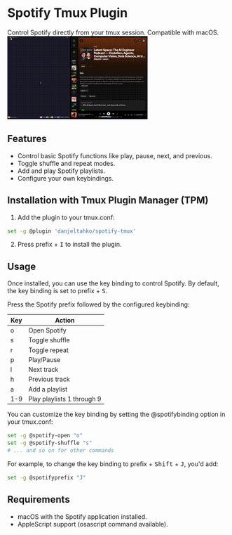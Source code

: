 # Spotify Tmux Plugin
Control Spotify directly from your tmux session. Compatible with macOS.
![add playlist demo](./assets/demo.gif)

## Features
* Control basic Spotify functions like play, pause, next, and previous.
* Toggle shuffle and repeat modes.
* Add and play Spotify playlists.
* Configure your own keybindings.

## Installation with Tmux Plugin Manager (TPM)
1. Add the plugin to your tmux.conf:
```bash
set -g @plugin 'danjeltahko/spotify-tmux'
```
2. Press prefix + <kbd>I</kbd> to install the plugin.

## Usage
Once installed, you can use the key binding to control Spotify. By default, the key binding is set to prefix + <kbd>S</kbd>.

Press the Spotify prefix followed by the configured keybinding:

| Key | Action                     |
|-----|----------------------------|
| o   | Open Spotify               |
| s   | Toggle shuffle             |
| r   | Toggle repeat              |
| p   | Play/Pause                 |
| l   | Next track                 |
| h   | Previous track             |
| a   | Add a playlist             |
| 1-9 | Play playlists 1 through 9 |

You can customize the key binding by setting the @spotifybinding option in your tmux.conf:

```bash
set -g @spotify-open "o"
set -g @spotify-shuffle "s"
# ... and so on for other commands
```
For example, to change the key binding to prefix + <kbd>Shift</kbd> + <kbd>J</kbd>, you'd add:

```bash
set -g @spotifyprefix "J"
```
## Requirements
* macOS with the Spotify application installed.
* AppleScript support (osascript command available).
